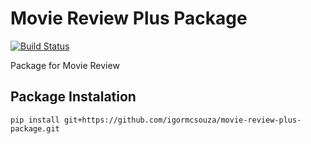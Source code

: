 # Movie Review Plus Package

[![Build Status](https://travis-ci.org/igormcsouza/movie-review-plus-package.svg?branch=master)](https://travis-ci.org/igormcsouza/movie-review-plus-package)

Package for Movie Review

## Package Instalation

    pip install git+https://github.com/igormcsouza/movie-review-plus-package.git